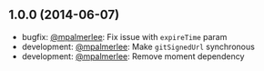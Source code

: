 [jasonsims]: https://github.com/jasonsims
[mpalmerlee]: https://github.com/mpalmerlee

## 1.0.0 (2014-06-07)
* bugfix: [@mpalmerlee][mpalmerlee]: Fix issue with `expireTime` param
* development: [@mpalmerlee][mpalmerlee]: Make `gitSignedUrl` synchronous
* development: [@mpalmerlee][mpalmerlee]: Remove moment dependency
